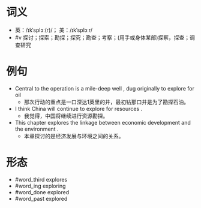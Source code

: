 # 词义
- 英：/ɪkˈsplɔː(r)/； 美：/ɪkˈsplɔːr/
- #v 探讨；探索；勘探；探究；勘查；考察；(用手或身体某部)探察，探查；调查研究
# 例句
- Central to the operation is a mile-deep well , dug originally to explore for oil
	- 那次行动的重点是一口深达1英里的井，最初钻那口井是为了勘探石油。
- I think China will continue to explore for resources .
	- 我觉得，中国将继续进行资源勘探。
- This chapter explores the linkage between economic development and the environment .
	- 本章探讨的是经济发展与环境之间的关系。
# 形态
- #word_third explores
- #word_ing exploring
- #word_done explored
- #word_past explored
